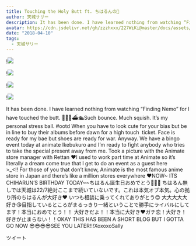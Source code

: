 ```yaml
---
title: Touching the Holy Butt ft. ちはるんの🎉
author: 天城サリー
description: It has been done. I have learned nothing from watching “Finding Nemo” for I have touched the butt. 🐠🐳🚢⛴🛳Such bounce. Much squish. It’s my personal stress ball. #ootd When you have to look cute for ...
avatar: https://cdn.jsdelivr.net/gh/zzzhxxx/227WiKi@master/docs/assets/photo/avatar/sally.jpg
date: "2018-04-10"
tags:
  - 天城サリー
---
```


!![](https://cdn.jsdelivr.net/gh/zzzhxxx/227WiKi-image@master/blog-image/sally-2018-04-10_1.jpg)

!![](https://cdn.jsdelivr.net/gh/zzzhxxx/227WiKi-image@master/blog-image/sally-2018-04-10_2.jpg)

!![](https://cdn.jsdelivr.net/gh/zzzhxxx/227WiKi-image@master/blog-image/sally-2018-04-10_3.jpg)

!![](https://cdn.jsdelivr.net/gh/zzzhxxx/227WiKi-image@master/blog-image/sally-2018-04-10_4.jpg)


It has been done. I have learned nothing from watching “Finding Nemo” for I have touched the butt. 🐠🐳🚢⛴🛳Such bounce. Much squish. It’s my personal stress ball. #ootd When you have to look cute for your bias but be in line to buy their albums before dawn for a high touch  ticket. Face is ready for my bae but shoes are ready for war. Anyway. We have a bingo event today at animate Ikebukuro and I’m ready to fight anybody who tries to take the special present away from me. Took a picture with the Animate store manager with Rettan ❤️I used to work part time at Animate so it’s literally a dream come true that I get to do an event as a guest here >_<!! For those of you that don’t know, Animate is the most famous anime store in Japan and there’s like a million stores everywhere ❤️NOW~ ITS CHIHARUN’S BIRTHDAY TODAY~~ちはるん誕生日おめでとう🎁🎉🎂 ちはるん無しでは天城は22/7絶対ここまで続いていないです。これは本気オブ本気。心の拠り所のちはるんが大好き❤ いつも相談に乗ってくれてありがとう😊 大大大大大好き😘目指しているところがまるっきり一緒ということで勝手にライバルにしてます！本当におめでとう！！ 大好きだよ！！本当に大好き❤ガチ恋！大好き！好きが止まらない！！OKAY THIS HAS BEEN A SHORT BLOG BUT I GOTTA GO NOW 😎😎😎😎SEE YOU LATER!!!XoxoxoSally 


ツイート



